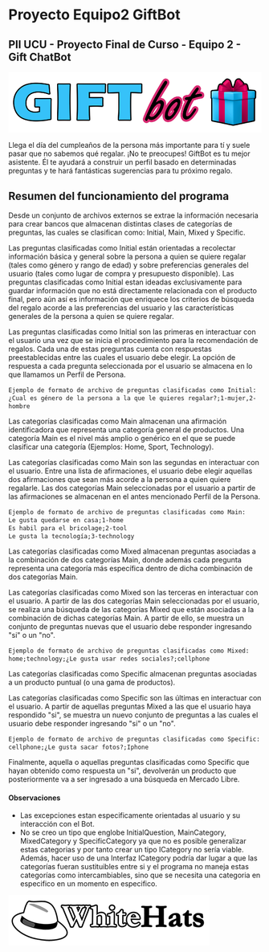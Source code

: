 # Proyecto Equipo2 GiftBot
## PII UCU - Proyecto Final de Curso - Equipo 2 - Gift ChatBot

![Banner](./Assets/gift.png)

Llega el día del cumpleaños de la persona más importante para tí y suele pasar que no sabemos qué regalar. ¡No te preocupes! GiftBot es tu mejor asistente. Él te ayudará a construir un perfil basado en determinadas preguntas y te hará fantásticas sugerencias para tu próximo regalo.

## Resumen del funcionamiento del programa
Desde un conjunto de archivos externos se extrae la información necesaria para crear bancos que almacenan distintas clases de categorías de preguntas, las cuales se clasifican como: Initial, Main, Mixed y Specific. 

Las preguntas clasificadas como Initial están orientadas a recolectar información básica y general sobre la persona a quien se quiere regalar (tales como género y rango de edad) y sobre preferencias generales del usuario (tales como lugar de compra y presupuesto disponible). Las preguntas clasificadas como Initial estan ideadas exclusivamente para guardar información que no está directamente relacionada con el producto final, pero aún así es información que enriquece los criterios de búsqueda del regalo acorde a las preferencias del usuario y las características generales de la persona a quien se quiere regalar.

Las preguntas clasificadas como Initial son las primeras en interactuar con el usuario una vez que se inicia el procedimiento para la recomendación de regalos. Cada una de estas preguntas cuenta con respuestas preestablecidas entre las cuales el usuario debe elegir. La opción de respuesta a cada pregunta seleccionada por el usuario se almacena en lo que llamamos un Perfil de Persona. 

```
Ejemplo de formato de archivo de preguntas clasificadas como Initial:
¿Cual es género de la persona a la que le quieres regalar?;1-mujer,2-hombre
```

Las categorías clasificadas como Main almacenan una afirmación identificadora que representa una categoría general de productos. Una categoría Main es el nivel más amplio o genérico en el que se puede clasificar una categoría (Ejemplos: Home, Sport, Technology).

Las categorías clasificadas como Main son las segundas en interactuar con el usuario. Entre una lista de afirmaciones, el usuario debe elegir aquellas dos afirmaciones que sean más acorde a la persona a quien quiere regalarle. Las dos categorías Main seleccionadas por el usuario a partir de las afirmaciones se almacenan en el antes mencionado Perfil de la Persona.

```
Ejemplo de formato de archivo de preguntas clasificadas como Main:
Le gusta quedarse en casa;1-home
Es habil para el bricolage;2-tool
Le gusta la tecnología;3-technology
``` 
Las categorías clasificadas como Mixed almacenan preguntas asociadas a la combinación de dos categorías Main, donde además cada pregunta representa una categoría más específica dentro de dicha combinación de dos categorías Main.

Las categorías clasificadas como Mixed son las terceras en interactuar con el usuario. A partir de las dos categorías Main seleccionadas por el usuario, se realiza una búsqueda de las categorías Mixed que están asociadas a la combinación de dichas categorías Main. A partir de ello, se muestra un conjunto de preguntas nuevas que el usuario debe responder ingresando  "si" o un "no".

```
Ejemplo de formato de archivo de preguntas clasificadas como Mixed:
home;technology;¿Le gusta usar redes sociales?;cellphone
```

Las categorías clasificadas como Specific almacenan preguntas asociadas a un producto puntual (o una gama de productos).

Las categorías clasificadas como Specific son las últimas en interactuar con el usuario. A partir de aquellas preguntas Mixed a las que el usuario haya respondido "si", se muestra un nuevo conjunto de preguntas a las cuales el usuario debe responder ingresando "si" o un "no". 

```
Ejemplo de formato de archivo de preguntas clasificadas como Specific:
cellphone;¿Le gusta sacar fotos?;Iphone
```
Finalmente, aquella o aquellas preguntas clasificadas como Specific que hayan obtenido como respuesta un "si", devolverán un producto que posteriormente va a ser ingresado a una búsqueda en Mercado Libre.

#### Observaciones

- Las excepciones estan especificamente orientadas al usuario y su interacción con el Bot.
- No se creo un tipo que englobe InitialQuestion, MainCategory, MixedCategory y SpecificCategory ya que no es posible generalizar estas categorias y por tanto crear un tipo ICategory no sería viable. Además, hacer uso de una Interfaz ICategory podría dar lugar a que las categorías fueran sustituibles entre si y el programa no maneja estas categorías como intercambiables, sino que se necesita una categoria en especifico en un momento en especifico. 

![WHLogo](./Assets/logowhitehats.png)


